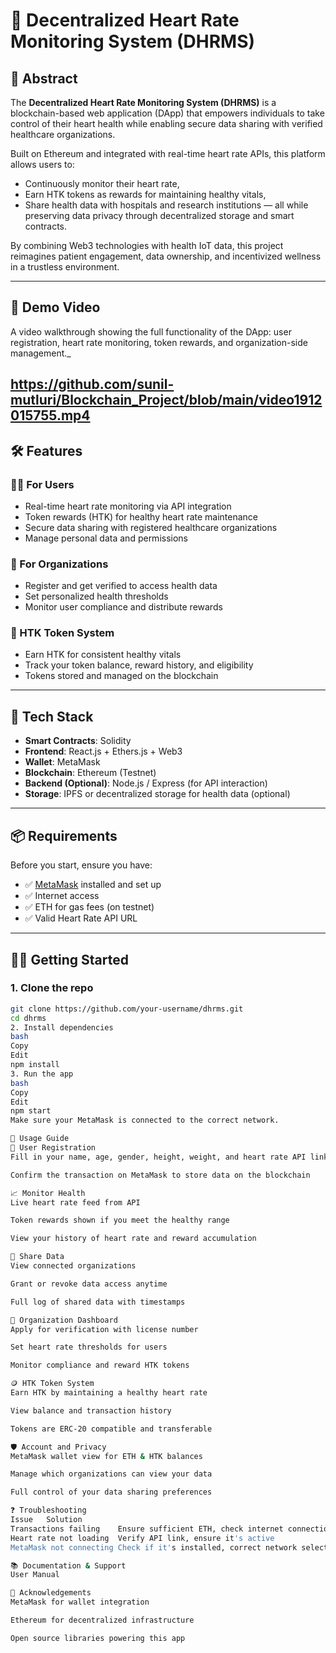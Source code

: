 # 💓 Decentralized Heart Rate Monitoring System (DHRMS)

## 📖 Abstract

The **Decentralized Heart Rate Monitoring System (DHRMS)** is a blockchain-based web application (DApp) that empowers individuals to take control of their heart health while enabling secure data sharing with verified healthcare organizations. 

Built on Ethereum and integrated with real-time heart rate APIs, this platform allows users to:
- Continuously monitor their heart rate,
- Earn HTK tokens as rewards for maintaining healthy vitals,
- Share health data with hospitals and research institutions — all while preserving data privacy through decentralized storage and smart contracts.

By combining Web3 technologies with health IoT data, this project reimagines patient engagement, data ownership, and incentivized wellness in a trustless environment.

---

## 🎥 Demo Video

A video walkthrough showing the full functionality of the DApp: user registration, heart rate monitoring, token rewards, and organization-side management._

https://github.com/sunil-mutluri/Blockchain_Project/blob/main/video1912015755.mp4
---

## 🛠️ Features

### 🧍‍♂️ For Users
- Real-time heart rate monitoring via API integration
- Token rewards (HTK) for healthy heart rate maintenance
- Secure data sharing with registered healthcare organizations
- Manage personal data and permissions

### 🏥 For Organizations
- Register and get verified to access health data
- Set personalized health thresholds
- Monitor user compliance and distribute rewards

### 🎁 HTK Token System
- Earn HTK for consistent healthy vitals
- Track your token balance, reward history, and eligibility
- Tokens stored and managed on the blockchain

---

## 🧰 Tech Stack

- **Smart Contracts**: Solidity
- **Frontend**: React.js + Ethers.js + Web3
- **Wallet**: MetaMask
- **Blockchain**: Ethereum (Testnet)
- **Backend (Optional)**: Node.js / Express (for API interaction)
- **Storage**: IPFS or decentralized storage for health data (optional)

---

## 📦 Requirements

Before you start, ensure you have:
- ✅ [MetaMask](https://metamask.io/) installed and set up
- ✅ Internet access
- ✅ ETH for gas fees (on testnet)
- ✅ Valid Heart Rate API URL

---

## 🧑‍💻 Getting Started

### 1. Clone the repo
```bash
git clone https://github.com/your-username/dhrms.git
cd dhrms
2. Install dependencies
bash
Copy
Edit
npm install
3. Run the app
bash
Copy
Edit
npm start
Make sure your MetaMask is connected to the correct network.

📝 Usage Guide
🔐 User Registration
Fill in your name, age, gender, height, weight, and heart rate API link

Confirm the transaction on MetaMask to store data on the blockchain

📈 Monitor Health
Live heart rate feed from API

Token rewards shown if you meet the healthy range

View your history of heart rate and reward accumulation

🔗 Share Data
View connected organizations

Grant or revoke data access anytime

Full log of shared data with timestamps

🏥 Organization Dashboard
Apply for verification with license number

Set heart rate thresholds for users

Monitor compliance and reward HTK tokens

🪙 HTK Token System
Earn HTK by maintaining a healthy heart rate

View balance and transaction history

Tokens are ERC-20 compatible and transferable

🛡️ Account and Privacy
MetaMask wallet view for ETH & HTK balances

Manage which organizations can view your data

Full control of your data sharing preferences

❓ Troubleshooting
Issue	Solution
Transactions failing	Ensure sufficient ETH, check internet connection
Heart rate not loading	Verify API link, ensure it's active
MetaMask not connecting	Check if it's installed, correct network selected

📚 Documentation & Support
User Manual

🙌 Acknowledgements
MetaMask for wallet integration

Ethereum for decentralized infrastructure

Open source libraries powering this app
